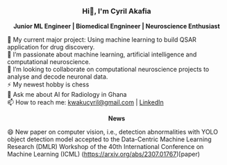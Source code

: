 ### <p align="center"> Hi👋, I'm Cyril Akafia </p>

**<p align="center"> Junior ML Engineer | Biomedical Engnineer | Neuroscience Enthusiast </p>** 

🔭 My current major project: Using machine learning to build QSAR application for drug discovery. <br>
🌱 I’m passionate about machine learning, artificial intelligence and computational neuroscience. <br>
👯 I’m looking to collaborate on computational neuroscience projects to analyse and decode neuronal data. <br>
⚡ My newest hobby is chess <br>
💬 Ask me about AI for Radiology in Ghana <br>
📫 How to reach me: kwakucyril@gmail.com | [LinkedIn](https://www.linkedin.com/in/cyril-akafia/)

**<p align='center'> News </p>**
 😄 New paper on computer vision, i.e., detection abnormalities with YOLO object detection model accepted to the Data-Centric Machine Learning Research (DMLR) Workshop of the 40th International Conference on Machine Learning (ICML) (https://arxiv.org/abs/2307.01767)[paper)

<!--
**cyrilakafia/cyrilakafia** is a ✨ _special_ ✨ repository because its `README.md` (this file) appears on your GitHub profile.

Here are some ideas to get you started:

- 🔭 I’m currently working on ...
- 🌱 I’m currently learning ...
- 👯 I’m looking to collaborate on ...
- 🤔 I’m looking for help with ...
- 💬 Ask me about ...
- 📫 How to reach me: ...
- 😄 Pronouns: ...
- ⚡ Fun fact: ...
-->
